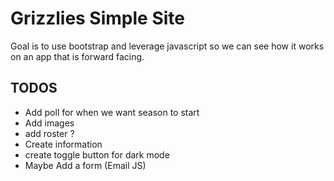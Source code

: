 # Grizzlies Simple Site

Goal is to use bootstrap and leverage javascript so we can see how it works on an app that is forward facing.

## TODOS

- Add poll for when we want season to start
- Add images
- add roster ?
- Create information
- create toggle button for dark mode
- Maybe Add a form (Email JS)


